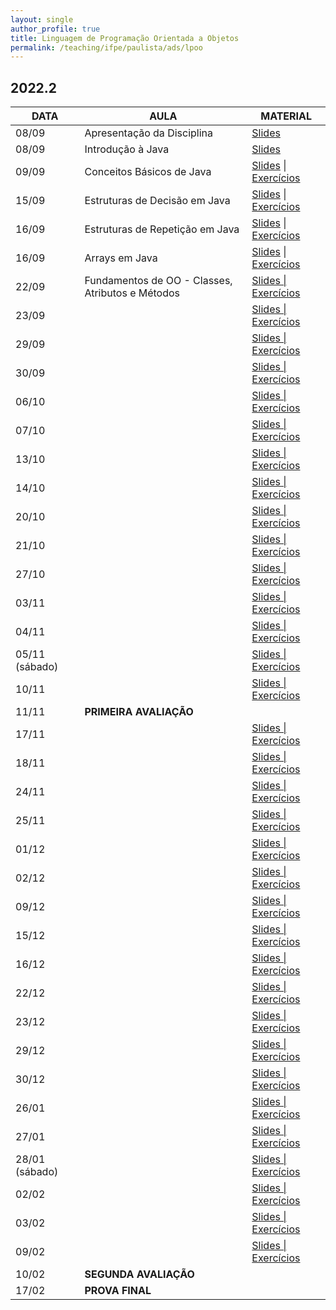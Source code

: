 ```yaml
---
layout: single
author_profile: true
title: Linguagem de Programação Orientada a Objetos
permalink: /teaching/ifpe/paulista/ads/lpoo
---
```


## 2022.2

|DATA|AULA|MATERIAL|
|---|---|---|
| 08/09 | Apresentação da Disciplina | <a href="https://docs.google.com/presentation/d/1jWnBGojLLQ9dMcATtshSuyK37bZkc4rJyLYL4D8w5AQ/edit?usp=sharing" target="_blank">Slides</a> | 
| 08/09 | Introdução à Java | <a href="https://docs.google.com/presentation/d/1zXVso1PDn8M3cKg13-d9mICXT3n57Dgqd2pBcz2bpqU/edit?usp=sharing" target="_blank">Slides</a> | 
| 09/09 |Conceitos Básicos de Java | <a href="https://docs.google.com/presentation/d/1NcdRbHSsoWCQ5LUQJ0SJnRKlKEEcnuhLg8rD8JbEmaI/edit?usp=sharing" target="_blank">Slides</a> \| <a href="https://docs.google.com/document/d/1IkkFfLhAazdjrNfX86ORI_TQb5RWW72X8cKq7UIep5M/edit?usp=sharing" target="_blank">Exercícios</a> |
| 15/09 | Estruturas de Decisão em Java | <a href="https://docs.google.com/presentation/d/1iVHBrWB489c3JOITIyVgI4qLD26p7FpA4Yjtick3imQ/edit?usp=sharing " target="_blank">Slides</a> \| <a href="https://docs.google.com/document/d/1fZryhcZC6Iwe3LjfeBb9Lz4qjytSD5KyYJWCNWdF2S8/edit?usp=sharing" target="_blank">Exercícios</a> |
| 16/09 | Estruturas de Repetição em Java | <a href="https://docs.google.com/presentation/d/12Bhc3gNQI4AgMTEb0ngd1BjtBUn8Yb6bNZp-BT9kBIg/edit?usp=sharing" target="_blank">Slides</a> \| <a href="https://docs.google.com/document/d/1Q1EKAJZegYQNO-N3wgWVKoD1qBTtOsYPZwh3FMBLQfE/edit?usp=sharing" target="_blank">Exercícios</a> |
| 16/09 | Arrays em Java | <a href="https://docs.google.com/presentation/d/1vr_p7l2H0vJcm_51kedgMwhnu9fIOxZmt9TVVTRkDrE/edit?usp=sharing" target="_blank">Slides</a> \| <a href="https://docs.google.com/document/d/148FyIe-RnA19jcfEfI3HMsMMHbb9pngM2j_iraFMckQ/edit?usp=sharing" target="_blank">Exercícios</a> |
| 22/09 | Fundamentos de OO - Classes, Atributos e Métodos | <a href="" target="_blank">Slides \| <a href="" target="_blank">Exercícios<a href="" target="_blank"> | 
| 23/09 |  | <a href="" target="_blank">Slides \| <a href="" target="_blank">Exercícios<a href="" target="_blank"> | 
| 29/09 |  | <a href="" target="_blank">Slides \| <a href="" target="_blank">Exercícios<a href="" target="_blank"> | 
| 30/09 |  | <a href="" target="_blank">Slides \| <a href="" target="_blank">Exercícios<a href="" target="_blank"> | 
| 06/10 |  | <a href="" target="_blank">Slides \| <a href="" target="_blank">Exercícios<a href="" target="_blank"> | 
| 07/10 |  | <a href="" target="_blank">Slides \| <a href="" target="_blank">Exercícios<a href="" target="_blank"> | 
| 13/10 |  | <a href="" target="_blank">Slides \| <a href="" target="_blank">Exercícios<a href="" target="_blank"> | 
| 14/10 |  | <a href="" target="_blank">Slides \| <a href="" target="_blank">Exercícios<a href="" target="_blank"> | 
| 20/10 |  | <a href="" target="_blank">Slides \| <a href="" target="_blank">Exercícios<a href="" target="_blank"> | 
| 21/10 |  | <a href="" target="_blank">Slides \| <a href="" target="_blank">Exercícios<a href="" target="_blank"> | 
| 27/10 |  | <a href="" target="_blank">Slides \| <a href="" target="_blank">Exercícios<a href="" target="_blank"> | 
| 03/11 |  | <a href="" target="_blank">Slides \| <a href="" target="_blank">Exercícios<a href="" target="_blank"> | 
| 04/11 |  | <a href="" target="_blank">Slides \| <a href="" target="_blank">Exercícios<a href="" target="_blank"> | 
| 05/11 (sábado) |  | <a href="" target="_blank">Slides \| <a href="" target="_blank">Exercícios<a href="" target="_blank"> | 
| 10/11 |  | <a href="" target="_blank">Slides \| <a href="" target="_blank">Exercícios<a href="" target="_blank"> | 
| 11/11 | **PRIMEIRA AVALIAÇÃO** | | 
| 17/11 |  | <a href="" target="_blank">Slides \| <a href="" target="_blank">Exercícios<a href="" target="_blank"> | 
| 18/11 |  | <a href="" target="_blank">Slides \| <a href="" target="_blank">Exercícios<a href="" target="_blank"> | 
| 24/11 |  | <a href="" target="_blank">Slides \| <a href="" target="_blank">Exercícios<a href="" target="_blank"> | 
| 25/11 |  | <a href="" target="_blank">Slides \| <a href="" target="_blank">Exercícios<a href="" target="_blank"> | 
| 01/12 |  | <a href="" target="_blank">Slides \| <a href="" target="_blank">Exercícios<a href="" target="_blank"> | 
| 02/12 |  | <a href="" target="_blank">Slides \| <a href="" target="_blank">Exercícios<a href="" target="_blank"> | 
| 09/12 |  | <a href="" target="_blank">Slides \| <a href="" target="_blank">Exercícios<a href="" target="_blank"> | 
| 15/12 |  | <a href="" target="_blank">Slides \| <a href="" target="_blank">Exercícios<a href="" target="_blank"> | 
| 16/12 |  | <a href="" target="_blank">Slides \| <a href="" target="_blank">Exercícios<a href="" target="_blank"> | 
| 22/12 |  | <a href="" target="_blank">Slides \| <a href="" target="_blank">Exercícios<a href="" target="_blank"> | 
| 23/12 |  | <a href="" target="_blank">Slides \| <a href="" target="_blank">Exercícios<a href="" target="_blank"> | 
| 29/12 |  | <a href="" target="_blank">Slides \| <a href="" target="_blank">Exercícios<a href="" target="_blank"> | 
| 30/12 |  | <a href="" target="_blank">Slides \| <a href="" target="_blank">Exercícios<a href="" target="_blank"> | 
| 26/01 |  | <a href="" target="_blank">Slides \| <a href="" target="_blank">Exercícios<a href="" target="_blank"> | 
| 27/01 |  | <a href="" target="_blank">Slides \| <a href="" target="_blank">Exercícios<a href="" target="_blank"> | 
| 28/01 (sábado) |  | <a href="" target="_blank">Slides \| <a href="" target="_blank">Exercícios<a href="" target="_blank"> | 
| 02/02 |  | <a href="" target="_blank">Slides \| <a href="" target="_blank">Exercícios<a href="" target="_blank"> | 
| 03/02 |  | <a href="" target="_blank">Slides \| <a href="" target="_blank">Exercícios<a href="" target="_blank"> | 
| 09/02 |  | <a href="" target="_blank">Slides \| <a href="" target="_blank">Exercícios<a href="" target="_blank"> | 
| 10/02 | **SEGUNDA AVALIAÇÃO** | | 
| 17/02 | **PROVA FINAL** |  |

